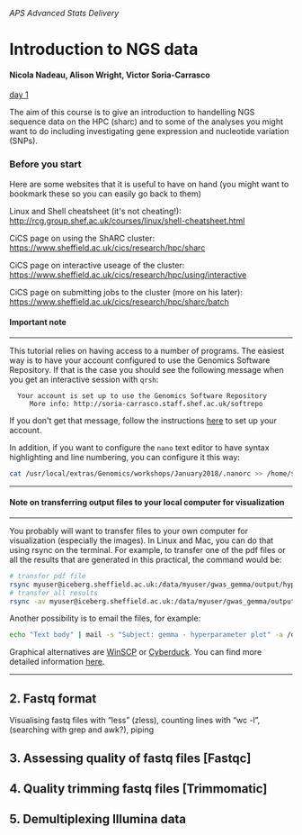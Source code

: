 *APS Advanced Stats Delivery*
# Introduction to NGS data
#### Nicola Nadeau, Alison Wright, Victor Soria-Carrasco

[day 1](https://github.com/visoca/MolEcolStats-introNGSdata/blob/master/test.md)

The aim of this course is to give an introduction to handelling NGS sequence data on the HPC (sharc) and to some of the analyses you might want to do including investigating gene expression and nucleotide variation (SNPs).

### Before you start
Here are some websites that it is useful to have on hand (you might want to bookmark these so you can easily go back to them)

Linux and Shell cheatsheet (it's not cheating!): http://rcg.group.shef.ac.uk/courses/linux/shell-cheatsheet.html

CiCS page on using the ShARC cluster: https://www.sheffield.ac.uk/cics/research/hpc/sharc

CiCS page on interactive useage of the cluster: https://www.sheffield.ac.uk/cics/research/hpc/using/interactive

CiCS page on submitting jobs to the cluster (more on his later): https://www.sheffield.ac.uk/cics/research/hpc/sharc/batch




#### Important note
***
This tutorial relies on having access to a number of programs. The easiest way is to have your account configured to use the Genomics Software Repository. If that is the case you should see the following message when you get an interactive session with ```qrsh```:
```
  Your account is set up to use the Genomics Software Repository
     More info: http://soria-carrasco.staff.shef.ac.uk/softrepo
```
If you don't get that message, follow the instructions [here](http://soria-carrasco.staff.shef.ac.uk/softrepo/) to set up your account.

In addition, if you want to configure the ```nano``` text editor to have syntax highlighting and line numbering, you can configure it this way:
```bash
cat /usr/local/extras/Genomics/workshops/January2018/.nanorc >> /home/$USER/.nanorc
```
***

#### Note on transferring output files to your local computer for visualization
***
You probably will want to transfer files to your own computer for visualization (especially the images). In Linux and Mac, you can do that using rsync on the terminal. For example, to transfer one of the pdf files or all the results that are generated in this practical, the command would be: 
```bash
# transfer pdf file
rsync myuser@iceberg.sheffield.ac.uk:/data/myuser/gwas_gemma/output/hyperparameters.pdf ./
# transfer all results
rsync -av myuser@iceberg.sheffield.ac.uk:/data/myuser/gwas_gemma/output ./
```
Another possibility is to email the files, for example:
```bash
echo "Text body" | mail -s "Subject: gemma - hyperparameter plot" -a /data/myuser/gwas_gemma/output/hyperparameters.pdf your@email
```
Graphical alternatives are [WinSCP](http://dsavas.staff.shef.ac.uk/software/xconnect/winscp.html) or [Cyberduck](http://www.macupdate.com/app/mac/8392/cyberduck). You can find more detailed information [here](https://www.sheffield.ac.uk/wrgrid/using/access).

***

## 2. Fastq format
Visualising fastq files with “less” (zless), counting lines with “wc -l”, (searching with grep and awk?), piping

## 3. Assessing quality of fastq files [Fastqc]

## 4. Quality trimming fastq files [Trimmomatic]

## 5. Demultiplexing Illumina data
